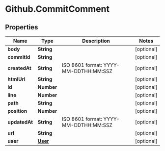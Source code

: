 # Github.CommitComment

## Properties

Name | Type | Description | Notes
------------ | ------------- | ------------- | -------------
**body** | **String** |  | [optional] 
**commitId** | **String** |  | [optional] 
**createdAt** | **String** | ISO 8601 format: YYYY-MM-DDTHH:MM:SSZ | [optional] 
**htmlUrl** | **String** |  | [optional] 
**id** | **Number** |  | [optional] 
**line** | **Number** |  | [optional] 
**path** | **String** |  | [optional] 
**position** | **Number** |  | [optional] 
**updatedAt** | **String** | ISO 8601 format: YYYY-MM-DDTHH:MM:SSZ | [optional] 
**url** | **String** |  | [optional] 
**user** | [**User**](User.md) |  | [optional] 


